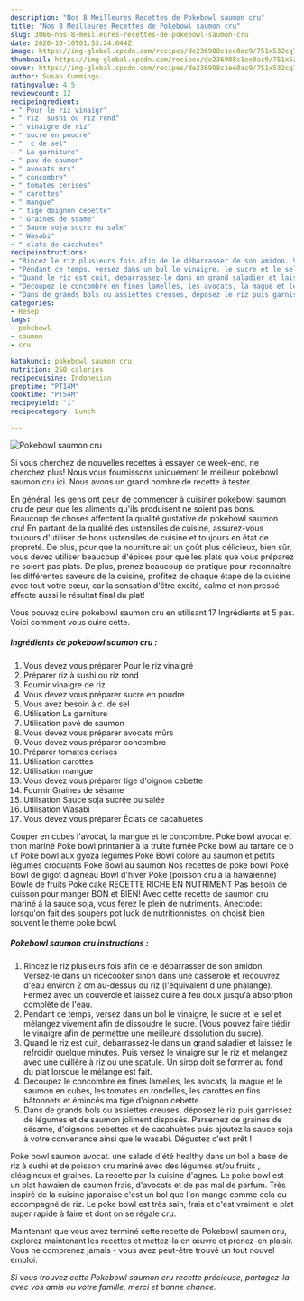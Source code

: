```yaml
---
description: "Nos 8 Meilleures Recettes de Pokebowl saumon cru"
title: "Nos 8 Meilleures Recettes de Pokebowl saumon cru"
slug: 3066-nos-8-meilleures-recettes-de-pokebowl-saumon-cru
date: 2020-10-10T01:53:24.644Z
image: https://img-global.cpcdn.com/recipes/de236908c1ee0ac9/751x532cq70/pokebowl-saumon-cru-photo-principale-de-la-recette.jpg
thumbnail: https://img-global.cpcdn.com/recipes/de236908c1ee0ac9/751x532cq70/pokebowl-saumon-cru-photo-principale-de-la-recette.jpg
cover: https://img-global.cpcdn.com/recipes/de236908c1ee0ac9/751x532cq70/pokebowl-saumon-cru-photo-principale-de-la-recette.jpg
author: Susan Cummings
ratingvalue: 4.5
reviewcount: 12
recipeingredient:
- " Pour le riz vinaigr"
- " riz  sushi ou riz rond"
- " vinaigre de riz"
- " sucre en poudre"
- "  c de sel"
- " La garniture"
- " pav de saumon"
- " avocats mrs"
- " concombre"
- " tomates cerises"
- " carottes"
- " mangue"
- " tige doignon cebette"
- " Graines de ssame"
- " Sauce soja sucre ou sale"
- " Wasabi"
- " clats de cacahutes"
recipeinstructions:
- "Rincez le riz plusieurs fois afin de le débarrasser de son amidon. Versez-le dans un ricecooker sinon dans une casserole et recouvrez d&#39;eau environ 2 cm au-dessus du riz (l&#39;équivalent d&#39;une phalange). Fermez avec un couvercle et laissez cuire à feu doux jusqu&#39;à absorption complète de l&#39;eau."
- "Pendant ce temps, versez dans un bol le vinaigre, le sucre et le sel et mélangez vivement afin de dissoudre le sucre. (Vous pouvez faire tiédir le vinaigre afin de permettre une meilleure dissolution du sucre)."
- "Quand le riz est cuit, debarrassez-le dans un grand saladier et laissez le refroidir quelque minutes. Puis versez le vinaigre sur le riz et melangez avec une cuillère à riz ou une spatule. Un sirop doit se former au fond du plat lorsque le mélange est fait."
- "Decoupez le concombre en fines lamelles, les avocats, la mague et le saumon en cubes, les tomates en rondelles, les carottes en fins bâtonnets et émincés ma tige d&#39;oignon cebette."
- "Dans de grands bols ou assiettes creuses, déposez le riz puis garnissez de légumes et de saumon joliment disposés. Parsemez de graines de sésame, d&#39;oignons cebettes et de cacahuètes puis ajoutez la sauce soja à votre convenance ainsi que le wasabi. Dégustez c&#39;est prêt !"
categories:
- Resep
tags:
- pokebowl
- saumon
- cru

katakunci: pokebowl saumon cru 
nutrition: 250 calories
recipecuisine: Indonesian
preptime: "PT14M"
cooktime: "PT54M"
recipeyield: "1"
recipecategory: Lunch

---
```



![Pokebowl saumon cru](https://img-global.cpcdn.com/recipes/de236908c1ee0ac9/751x532cq70/pokebowl-saumon-cru-photo-principale-de-la-recette.jpg)

Si vous cherchez de nouvelles recettes à essayer ce week-end, ne cherchez plus! Nous vous fournissons uniquement le meilleur pokebowl saumon cru ici. Nous avons un grand nombre de recette à tester.

En général, les gens ont peur de commencer à cuisiner pokebowl saumon cru de peur que les aliments qu'ils produisent ne soient pas bons. Beaucoup de choses affectent la qualité gustative de pokebowl saumon cru! En partant de la qualité des ustensiles de cuisine, assurez-vous toujours d'utiliser de bons ustensiles de cuisine et toujours en état de propreté. De plus, pour que la nourriture ait un goût plus délicieux, bien sûr, vous devez utiliser beaucoup d'épices pour que les plats que vous préparez ne soient pas plats. De plus, prenez beaucoup de pratique pour reconnaître les différentes saveurs de la cuisine, profitez de chaque étape de la cuisine avec tout votre cœur, car la sensation d'être excité, calme et non pressé affecte aussi le résultat final du plat!

<!--inarticleads1-->

Vous pouvez cuire pokebowl saumon cru en utilisant 17 Ingrédients et 5 pas. Voici comment vous cuire cette.

##### Ingrédients de pokebowl saumon cru :

1. Vous devez vous préparer  Pour le riz vinaigré
1. Préparer  riz à sushi ou riz rond
1. Fournir  vinaigre de riz
1. Vous devez vous préparer  sucre en poudre
1. Vous avez besoin  à c. de sel
1. Utilisation  La garniture
1. Utilisation  pavé de saumon
1. Vous devez vous préparer  avocats mûrs
1. Vous devez vous préparer  concombre
1. Préparer  tomates cerises
1. Utilisation  carottes
1. Utilisation  mangue
1. Vous devez vous préparer  tige d&#39;oignon cebette
1. Fournir  Graines de sésame
1. Utilisation  Sauce soja sucrée ou salée
1. Utilisation  Wasabi
1. Vous devez vous préparer  Éclats de cacahuètes


Couper en cubes l&#39;avocat, la mangue et le concombre. Poke bowl avocat et thon mariné Poke bowl printanier à la truite fumée Poke bowl au tartare de b uf Poke bowl aux gyoza légumes Poke Bowl coloré au saumon et petits légumes croquants Poke Bowl au saumon Nos recettes de poke bowl Poké Bowl de gigot d agneau Bowl d&#39;hiver Poke (poisson cru à la hawaienne) Bowle de fruits Poke cake RECETTE RICHE EN NUTRIMENT Pas besoin de cuisson pour manger BON et BIEN! Avec cette recette de saumon cru mariné à la sauce soja, vous ferez le plein de nutriments. Anectode: lorsqu&#39;on fait des soupers pot luck de nutritionnistes, on choisit bien souvent le thème poke bowl. 

<!--inarticleads2-->

##### Pokebowl saumon cru instructions :

1. Rincez le riz plusieurs fois afin de le débarrasser de son amidon. Versez-le dans un ricecooker sinon dans une casserole et recouvrez d&#39;eau environ 2 cm au-dessus du riz (l&#39;équivalent d&#39;une phalange). Fermez avec un couvercle et laissez cuire à feu doux jusqu&#39;à absorption complète de l&#39;eau.
1. Pendant ce temps, versez dans un bol le vinaigre, le sucre et le sel et mélangez vivement afin de dissoudre le sucre. (Vous pouvez faire tiédir le vinaigre afin de permettre une meilleure dissolution du sucre).
1. Quand le riz est cuit, debarrassez-le dans un grand saladier et laissez le refroidir quelque minutes. Puis versez le vinaigre sur le riz et melangez avec une cuillère à riz ou une spatule. Un sirop doit se former au fond du plat lorsque le mélange est fait.
1. Decoupez le concombre en fines lamelles, les avocats, la mague et le saumon en cubes, les tomates en rondelles, les carottes en fins bâtonnets et émincés ma tige d&#39;oignon cebette.
1. Dans de grands bols ou assiettes creuses, déposez le riz puis garnissez de légumes et de saumon joliment disposés. Parsemez de graines de sésame, d&#39;oignons cebettes et de cacahuètes puis ajoutez la sauce soja à votre convenance ainsi que le wasabi. Dégustez c&#39;est prêt !


Poke bowl saumon avocat. une salade d&#39;été healthy dans un bol à base de riz à sushi et de poisson cru mariné avec des légumes et/ou fruits , oléagineux et graines. La recette par la cuisine d&#39;agnes. Le poke bowl est un plat hawaïen de saumon frais, d&#39;avocats et de pas mal de parfum. Très inspiré de la cuisine japonaise c&#39;est un bol que l&#39;on mange comme cela ou accompagné de riz. Le poke bowl est très sain, frais et c&#39;est vraiment le plat super rapide à faire et dont on se régale cru. 

<!--inarticleads1-->

<p>
Maintenant que vous avez terminé cette recette de Pokebowl saumon cru, explorez maintenant les recettes et mettez-la en œuvre et prenez-en plaisir. Vous ne comprenez jamais - vous avez peut-être trouvé un tout nouvel emploi.
</p>

<p>
<i>Si vous trouvez cette Pokebowl saumon cru recette précieuse, partagez-la avec vos amis ou votre famille, merci et bonne chance.</i>
</p>
